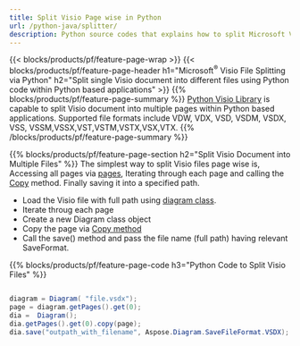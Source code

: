 ```yaml
---
title: Split Visio Page wise in Python
url: /python-java/splitter/
description: Python source codes that explains how to split Microsoft Visio files into multiple files in Python applications
---
```


{{< blocks/products/pf/feature-page-wrap >}}
{{< blocks/products/pf/feature-page-header h1="Microsoft<sup>&reg;</sup> Visio File Splitting via Python" h2="Split single Visio document into different files using Python code within Python based applications" >}}
{{% blocks/products/pf/feature-page-summary %}}
[Python Visio Library](/diagram/python-java/) is capable to split Visio document into multiple pages within Python based applications. Supported file formats include VDW, VDX, VSD, VSDM, VSDX, VSS, VSSM,VSSX,VST,VSTM,VSTX,VSX,VTX.
{{% /blocks/products/pf/feature-page-summary  %}}

{{% blocks/products/pf/feature-page-section  h2="Split Visio Document into Multiple Files" %}}
The simplest way to split Visio files page wise is, Accessing all pages via [pages](https://reference.aspose.com/diagram/python-java/asposediagram.api/diagram#Pages), Iterating through each page and calling the [Copy](https://reference.aspose.com/diagram/python-java/asposediagram.api/page#copy(com.aspose.diagram.Page)) method. Finally saving it into a specified path. 

+  Load the Visio file with full path using [diagram class](https://reference.aspose.com/diagram/python-java/asposediagram.api/diagram).
+  Iterate throug each page
+  Create a new Diagram class object
+  Copy the page via [Copy method](https://reference.aspose.com/diagram/python-java/asposediagram.api/page#copy(com.aspose.diagram.Page))
+  Call the save() method and pass the file name (full path) having relevant SaveFormat.

{{% blocks/products/pf/feature-page-code h3="Python Code to Split Visio Files" %}}

```cs

diagram = Diagram( "file.vsdx");
page = diagram.getPages().get(0);
dia =  Diagram();
dia.getPages().get(0).copy(page);
dia.save("outpath_with_filename", Aspose.Diagram.SaveFileFormat.VSDX);  

```
